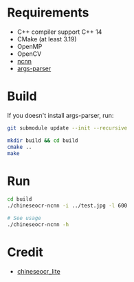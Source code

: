 # Requirements
- C++ compiler support C++ 14
- CMake (at least 3.19)
- OpenMP
- OpenCV
- [ncnn](https://github.com/Tencent/ncnn)
- [args-parser](https://github.com/igormironchik/args-parser)

# Build
If you doesn't install args-parser, run:
```Bash
git submodule update --init --recursive
```

```Bash
mkdir build && cd build
cmake ..
make 
```

# Run
```Bash
cd build
./chineseocr-ncnn -i ../test.jpg -l 600

# See usage
./chineseocr-ncnn -h
```

# Credit
- [chineseocr_lite](https://github.com/DayBreak-u/chineseocr_lite)

